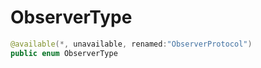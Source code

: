 # ObserverType

``` swift
@available(*, unavailable, renamed:"ObserverProtocol")
public enum ObserverType 
```
